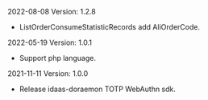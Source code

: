 2022-08-08 Version: 1.2.8
- ListOrderConsumeStatisticRecords add AliOrderCode.

2022-05-19 Version: 1.0.1
- Support php language.

2021-11-11 Version: 1.0.0
- Release idaas-doraemon TOTP WebAuthn sdk.


